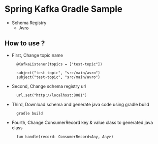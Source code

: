 # Spring Kafka Gradle Sample
- Schema Registry
    - Avro

## How to use ?
- First, Change topic name
    ```
      @KafkaListener(topics = ["test-topic"])
    ```
    ```
      subject("test-topic", "src/main/avro")
      subject("test-topic", "src/main/avro")
    ```
- Second, Change schema registry url
    ```
      url.set("http://localhost:8081")
    ```

- Third, Download schema and generate java code using gradle build
    ```
      gradle build
    ```

- Fourth, Change ConsumerRecord key & value class to generated java class
    ```
      fun handle(record: ConsumerRecord<Any, Any>)
    ```